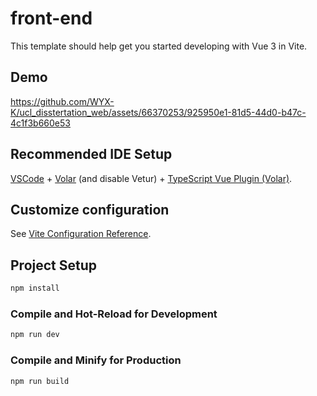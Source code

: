 # front-end

This template should help get you started developing with Vue 3 in Vite.

## Demo

https://github.com/WYX-K/ucl_disstertation_web/assets/66370253/925950e1-81d5-44d0-b47c-4c1f3b660e53


## Recommended IDE Setup

[VSCode](https://code.visualstudio.com/) + [Volar](https://marketplace.visualstudio.com/items?itemName=Vue.volar) (and disable Vetur) + [TypeScript Vue Plugin (Volar)](https://marketplace.visualstudio.com/items?itemName=Vue.vscode-typescript-vue-plugin).

## Customize configuration

See [Vite Configuration Reference](https://vitejs.dev/config/).

## Project Setup

```sh
npm install
```

### Compile and Hot-Reload for Development

```sh
npm run dev
```

### Compile and Minify for Production

```sh
npm run build
```
